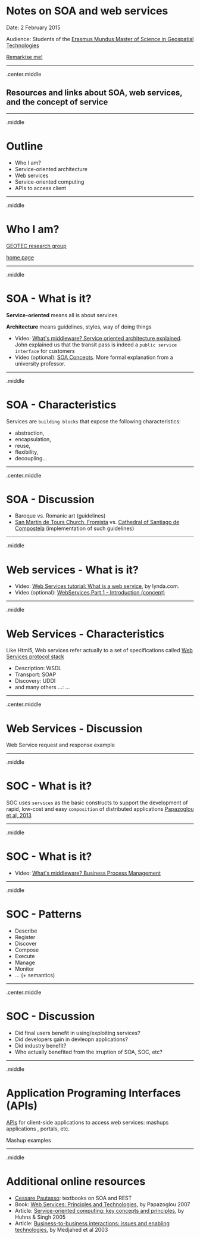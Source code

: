 # Notes on SOA and web services

Date: 2 February 2015

Audience: Students of the [Erasmus Mundus Master of Science in Geospatial Technologies](http://mastergeotech.info/)  

[Remarkise me!](https://gnab.github.io/remark/remarkise?url=https://raw.githubusercontent.com/cgranell/notebook/master/lectures/2015-02-EM-SOA-WS.md)

---
.center.middle
## Resources and links about SOA, web services, and the concept of service

---
.middle
# Outline

* Who I am? 
* Service-oriented architecture
* Web services
* Service-oriented computing  
* APIs to access client

---
.middle
# Who I am? 

[GEOTEC research group](http://www.geotec.uji.es/staff/#carlos-granell)

[home page](http://www3.uji.es/~canut/)

---
.middle
# SOA - What is it?
**Service-oriented** means all is about services

**Architecture** means guidelines, styles, way of doing things

* Video: [What's middleware? Service oriented architecture explained](https://www.youtube.com/watch?v=7s_S5Hkm7z0). John explained us that the transit pass is indeed a `public service interface` for customers
* Video (optional): [SOA Concepts](https://www.youtube.com/watch?v=Suf5FbTT7T8). More formal explanation from a university professor.

---
.middle
# SOA - Characteristics 
Services are `building blocks` that expose the following characteristics:
* abstraction, 
* encapsulation, 
* reuse, 
* flexibility, 
* decoupling...

---
.center.middle
# SOA - Discussion

* Baroque vs. Romanic art (guidelines)
* [San Martin de Tours Church, Fromista](http://en.wikipedia.org/wiki/San_Mart%C3%ADn_de_Tours_Church,_Fr%C3%B3mista) vs. [Cathedral of Santiago de Compostela](http://www.catedraldesantiago.es/) (implementation of such guidelines)

---
.middle
# Web services - What is it?
* Video: [Web Services tutorial: What is a web service](https://www.youtube.com/watch?v=u80uPzhFYvc), by lynda.com. 
* Video (optional): [WebServices Part 1 - Introduction (concept)](https://www.youtube.com/watch?v=J4-z_CUa87c)

---
.middle
# Web Services - Characteristics
Like Html5, Web services refer actually to a set of specifications called [Web Services protocol stack](http://www.w3.org/TR/2002/WD-ws-arch-20021114/#extended)

* Description: WSDL
* Transport: SOAP
* Discovery: UDDI
* and many others ...: ...

---
.center.middle
# Web Services - Discussion

Web Service request and response example

---
.middle
# SOC - What is it?

 SOC uses `services` as the basic constructs to support the development of rapid, low-cost and easy `composition` of distributed applications [Papazoglou et al, 2013](http://citeseerx.ist.psu.edu/viewdoc/download;jsessionid=A584B4950C4A2C15F2428E1E10475057?doi=10.1.1.76.3917&rep=rep1&type=pdf)

---
.middle
# SOC - What is it?

* Video: [What's middleware? Business Process Management](https://www.youtube.com/watch?v=OPY86RHTD8Q)

---
.middle
# SOC - Patterns

* Describe
* Register
* Discover
* Compose
* Execute
* Manage
* Monitor
*  ... (+ semantics)

---
.center.middle
# SOC - Discussion

* Did final users benefit in using/exploiting services?
* Did developers gain in devleopn applications?
* Did industry benefit?
* Who actually benefited from the irruption of SOA, SOC, etc?

---
.middle
# Application Programing Interfaces (APIs)
[APIs](http://www.programmableweb.com/apis/directory) for client-side applications to access web services: mashups applications , portals, etc. 

Mashup examples 

---
.middle
# Additional online resources
* [Cessare Pautasso](http://www.pautasso.info/): textbooks on SOA and REST
* Book: [Web Services: Principles and Technologies](http://www.amazon.com/Web-Services-Principles-Michael-Papazoglou/dp/0321155556), by Papazoglou 2007
* Article: [Service-oriented computing: key concepts and principles](http://dl.acm.org/citation.cfm?id=1053596), by Huhns & Singh 2005
* Article: [Business-to-business interactions: issues and enabling technologies](https://noppa.lut.fi/noppa/opintojakso/ct60a5000/materiaali/benatallah_et_al..pdf), by Medjahed et al 2003
